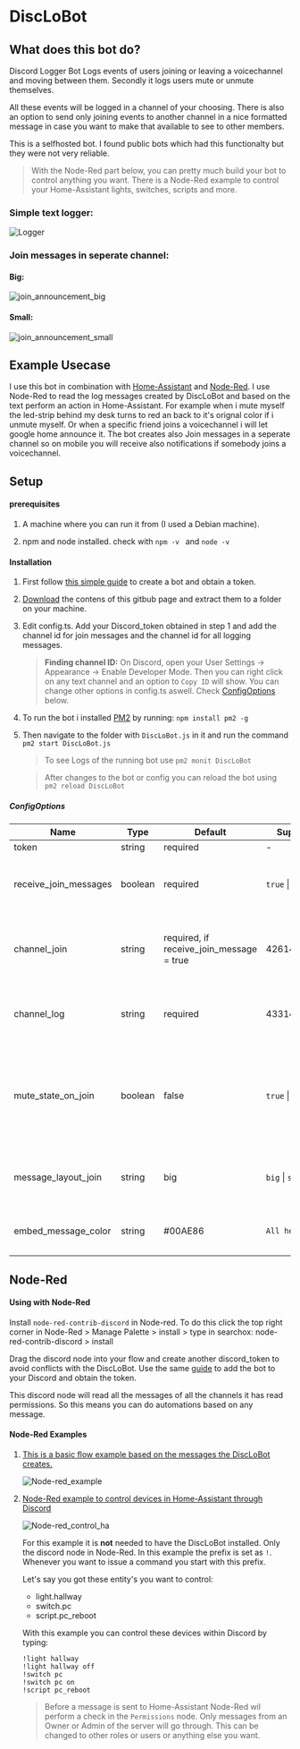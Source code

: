 # DiscLoBot

## What does this bot do?

Discord Logger Bot Logs events of users joining or leaving a voicechannel and moving between them. Secondly it logs users mute or unmute themselves.

All these events will be logged in a channel of your choosing.
There is also an option to send only joining events to another channel in a nice formatted message in case you want to make that available to see to other members.

This is a selfhosted bot. I found public bots which had this functionalty but they were not very reliable.

> With the Node-Red part below, you can pretty much build your bot to control anything you want. There is a Node-Red example to control your Home-Assistant lights, switches, scripts and more.

### Simple text logger:
![Logger](https://raw.githubusercontent.com/Mister-Espria/DiscLoBot/master/readme_images/Logger.PNG)

### Join messages in seperate channel:
#### Big:
![join_announcement_big](https://github.com/Mister-Espria/DiscLoBot/blob/master/readme_images/Join_announcement_big.PNG)


#### Small: 
![join_announcement_small](https://github.com/Mister-Espria/DiscLoBot/blob/master/readme_images/Join_announcement_small.PNG)

## Example Usecase
I use this bot in combination with [Home-Assistant](https://www.home-assistant.io/) and [Node-Red](https://nodered.org/). I use Node-Red to read the log messages created by DiscLoBot and based on the text perform an action in Home-Assistant. For example when i mute myself the led-strip behind my desk turns to red an back to it's orignal color if i unmute myself.
Or when a specific friend joins a voicechannel i will let google home announce it. The bot creates also Join messages in a seperate channel so on mobile you will receive also notifications if somebody joins a voicechannel.

## Setup

#### prerequisites

1. A machine where you can run it from (I used a Debian machine).

2. npm and node installed. check with ``` npm -v  ``` and ``` node -v  ```

#### Installation

1. First follow [this simple guide](https://github.com/reactiflux/discord-irc/wiki/Creating-a-discord-bot-&-getting-a-token) to create a bot and obtain a token.
2. [Download](https://github.com/Mister-Espria/DiscLoBot/archive/master.zip) the contens of this gitbub page and extract them to a folder on your machine.
3. Edit config.ts. Add your Discord_token obtained in step 1 and add the channel id for join messages and the channel id for all logging messages. 
    > **Finding channel ID:** 
    On Discord, open your User Settings -> Appearance -> Enable Developer Mode. Then you can right click on any text channel and an option to `Copy ID` will show.
You can change other options in config.ts aswell. Check [ConfigOptions](https://github.com/Mister-Espria/DiscLoBot#configoptions) below.
4. To run the bot i installed [PM2](http://pm2.keymetrics.io/) by running: `npm install pm2 -g `
5. Then navigate to the folder with `DiscLoBot.js` in it and run the command `pm2 start DiscLoBot.js`
    > To see Logs of the running bot use `pm2 monit DiscLoBot`

    > After changes to the bot or config you can reload the bot using `pm2 reload DiscLoBot`



##### ConfigOptions

Name | Type | Default | Supported Options | Description
---------|----------|---------|---------|---------
 token | string | required | - | Discord_Token 
 receive_join_messages | boolean | required |  `true` \| `false` | Receive formatted Join messages in separate channel.
 channel_join | string | required, if receive_join_message = true | 426146482629993420 | Your channel ID where you want the formatted Join messages to go.
channel_log | string | required | 433146482629993433 | Your channel ID where logging message go to.
mute_state_on_join | boolean | false |  `true` \| `false` | Create initial Mute/Unmute state message when user joins voicechannel if true besides the join message.
message_layout_join | string | big |  `big` \| `small` | Set size of Join message see pictures on top for examples.
embed_message_color | string | #00AE86 | `All hex color codes`| Sets the color of the left bar alongside the Join message.


## Node-Red

#### Using with Node-Red
Install  `node-red-contrib-discord` in Node-red. To do this click the top right corner in Node-Red > Manage Palette > install > type in searchox: node-red-contrib-discord > install

Drag the discord node into your flow and create another discord_token to avoid conflicts with the DiscLoBot. Use the same [guide](https://github.com/reactiflux/discord-irc/wiki/Creating-a-discord-bot-&-getting-a-token) to add the bot to your Discord and obtain the token.

This discord node will read all the messages of all the channels it has read permissions.
So this means you can do automations based on any message.

#### Node-Red Examples
1. [This is a basic flow example based on the messages the DiscLoBot creates.](https://github.com/Mister-Espria/DiscLoBot/raw/master/node-red_example/flows.json.txt)

    ![Node-red_example](https://raw.githubusercontent.com/Mister-Espria/DiscLoBot/master/readme_images/Node-red_example.PNG)


2. [Node-Red example to control devices in Home-Assistant through Discord](https://github.com/Mister-Espria/DiscLoBot/raw/master/node-red_example/flows.json.txt)

    ![Node-red_control_ha](https://raw.githubusercontent.com/Mister-Espria/DiscLoBot/master/readme_images/Control_HA.PNG)

    For this example it is **not** needed to have the DiscLoBot installed. Only the discord node in Node-Red.
    In this example the prefix is set as `!`. Whenever you want to issue a command you start with this prefix.

    Let's say you got these entity's you want to control: 
    * light.hallway
    * switch.pc
    * script.pc_reboot

    With this example you can control these devices within Discord by typing:

    `!light hallway`     
    `!light hallway off`    
    `!switch pc`       
    `!switch pc on`      
    `!script pc_reboot`     

    > Before a message is sent to Home-Assistant Node-Red wil perform a check in the `Permissions` node. Only messages from an Owner or Admin of the server will go through. This can be changed to other roles or users or anything else you want.


